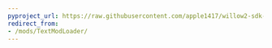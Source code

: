 ```yaml
---
pyproject_url: https://raw.githubusercontent.com/apple1417/willow2-sdk-mods/master/text_mod_loader/pyproject.toml
redirect_from:
- /mods/TextModLoader/
---
```

